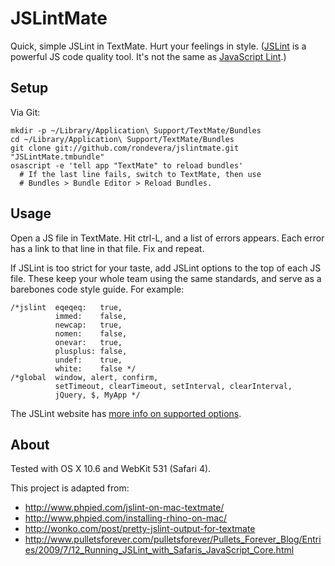 JSLintMate
==========

Quick, simple JSLint in TextMate. Hurt your feelings in style.
([JSLint][jslint] is a powerful JS code quality tool. It's not the same as
[JavaScript Lint][javascriptlint].)

[jslint]:         http://jslint.com
[javascriptlint]: http://www.javascriptlint.com/


Setup
-----

Via Git:

    mkdir -p ~/Library/Application\ Support/TextMate/Bundles
    cd ~/Library/Application\ Support/TextMate/Bundles
    git clone git://github.com/rondevera/jslintmate.git "JSLintMate.tmbundle"
    osascript -e 'tell app "TextMate" to reload bundles'
      # If the last line fails, switch to TextMate, then use
      # Bundles > Bundle Editor > Reload Bundles.


Usage
-----

Open a JS file in TextMate. Hit ctrl-L, and a list of errors appears. Each
error has a link to that line in that file. Fix and repeat.

If JSLint is too strict for your taste, add JSLint options to the top of
each JS file. These keep your whole team using the same standards, and serve
as a barebones code style guide. For example:

    /*jslint  eqeqeq:   true,
              immed:    false,
              newcap:   true,
              nomen:    false,
              onevar:   true,
              plusplus: false,
              undef:    true,
              white:    false */
    /*global  window, alert, confirm,
              setTimeout, clearTimeout, setInterval, clearInterval,
              jQuery, $, MyApp */

The JSLint website has [more info on supported options][jslint-options].

[jslint-options]: http://jslint.com/#JSLINT_OPTIONS


About
-----

Tested with OS X 10.6 and WebKit 531 (Safari 4).

This project is adapted from:

- <http://www.phpied.com/jslint-on-mac-textmate/>
- <http://www.phpied.com/installing-rhino-on-mac/>
- <http://wonko.com/post/pretty-jslint-output-for-textmate>
- <http://www.pulletsforever.com/pulletsforever/Pullets_Forever_Blog/Entries/2009/7/12_Running_JSLint_with_Safaris_JavaScript_Core.html>

